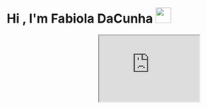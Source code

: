 <h1 align="center">Hi , I'm Fabiola DaCunha <img src="https://media.giphy.com/media/hvRJCLFzcasrR4ia7z/giphy.gif" width="35"></h1>
<p align="center">
<iframe src="https://tenor.com/b1DB8.gif)" width="45%" align="right" 
<img src="https://tenor.com/b1DB8.gif" width="45%" align="right" />

